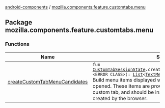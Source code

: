 [android-components](../index.md) / [mozilla.components.feature.customtabs.menu](./index.md)

## Package mozilla.components.feature.customtabs.menu

### Functions

| Name | Summary |
|---|---|
| [createCustomTabMenuCandidates](create-custom-tab-menu-candidates.md) | `fun `[`CustomTabSessionState`](../mozilla.components.browser.state.state/-custom-tab-session-state/index.md)`.createCustomTabMenuCandidates(context: <ERROR CLASS>): `[`List`](https://kotlinlang.org/api/latest/jvm/stdlib/kotlin.collections/-list/index.html)`<`[`TextMenuCandidate`](../mozilla.components.concept.menu.candidate/-text-menu-candidate/index.md)`>`<br>Build menu items displayed when the 3-dot overflow menu is opened. These items are provided by the app that creates the custom tab, and should be inserted alongside menu items created by the browser. |
